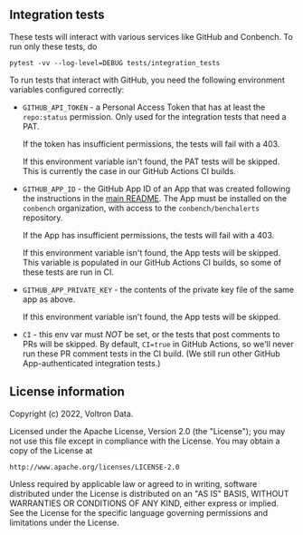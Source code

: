 Integration tests
-----------------

These tests will interact with various services like GitHub and Conbench. To run only
these tests, do

    pytest -vv --log-level=DEBUG tests/integration_tests

To run tests that interact with GitHub, you need the following environment variables
configured correctly:

- `GITHUB_API_TOKEN` - a Personal Access Token that has at least the `repo:status`
    permission. Only used for the integration tests that need a PAT.

    If the token has insufficient permissions, the tests will fail with a 403.

    If this environment variable isn't found, the PAT tests will be skipped. This is
    currently the case in our GitHub Actions CI builds.
- `GITHUB_APP_ID` - the GitHub App ID of an App that was created following the
    instructions in the
    [main README](../../README.md#creating-a-github-app-to-work-with-benchalerts).
    The App must be installed on the `conbench` organization, with access to the
    `conbench/benchalerts` repository.

    If the App has insufficient permissions, the tests will fail with a 403.

    If this environment variable isn't found, the App tests will be skipped. This
    variable is populated in our GitHub Actions CI builds, so some of these tests are
    run in CI.
- `GITHUB_APP_PRIVATE_KEY` - the contents of the private key file of the same app as
    above.

    If this environment variable isn't found, the App tests will be skipped.
- `CI` - this env var must *NOT* be set, or the tests that post comments to PRs will be
    skipped. By default, `CI=true` in GitHub Actions, so we'll never run these PR
    comment tests in the CI build. (We still run other GitHub App-authenticated
    integration tests.)

License information
-------------------

Copyright (c) 2022, Voltron Data.

Licensed under the Apache License, Version 2.0 (the "License");
you may not use this file except in compliance with the License.
You may obtain a copy of the License at

    http://www.apache.org/licenses/LICENSE-2.0

Unless required by applicable law or agreed to in writing, software
distributed under the License is distributed on an "AS IS" BASIS,
WITHOUT WARRANTIES OR CONDITIONS OF ANY KIND, either express or implied.
See the License for the specific language governing permissions and
limitations under the License.
